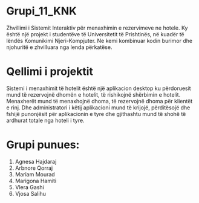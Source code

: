 # Grupi_11_KNK
Zhvillimi i Sistemit Interaktiv për menaxhimin e rezervimeve ne hotele.
Ky është një projekt i studentëve të Universitetit të Prishtinës, në kuadër të lëndës Komunikimi Njeri-Kompjuter.
Ne kemi kombinuar kodin burimor dhe njohuritë e zhvilluara nga lenda përkatëse.


# Qellimi i projektit
Sistemi i menaxhimit të hotelit është një aplikacion desktop ku përdoruesit mund të rezervojnë dhomën e hotelit, të rishikojnë shërbimin e hotelit. Menaxherët mund të menaxhojnë dhoma, të rezervojnë dhoma për klientët e rinj. Dhe administratori i këtij aplikacioni mund të krijojë, përditësojë dhe fshijë punonjësit për aplikacionin e tyre dhe gjithashtu mund të shohë të ardhurat totale nga hoteli i tyre.

# Grupi punues:

1. Agnesa Hajdaraj
2. Arbnore Qorraj
3. Mariam Mourad
4. Marigona Hamiti
5. Vlera Gashi
6. Vjosa Salihu
